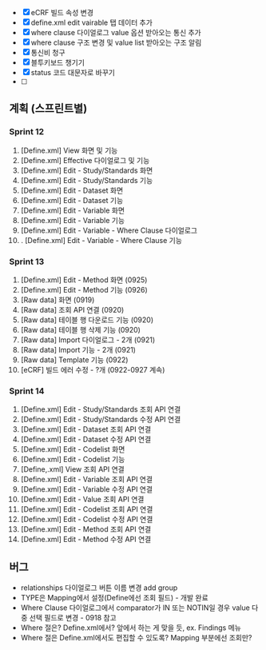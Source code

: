 - [x] eCRF 빌드 속성 변경
- [x] define.xml edit vairable 탭 데이터 추가
- [x] where clause 다이얼로그 value 옵션 받아오는 통신 추가
- [x] where clause 구조 변경 및 value list 받아오는 구조 알림
- [x] 통신비 청구
- [x] 블투키보드 챙기기
- [x] status 코드 대문자로 바꾸기
- [ ] 

## 계획 (스프린트별)

### Sprint 12

1. \[Define.xml\] View 화면 및 기능
3. \[Define.xml\] Effective 다이얼로그 및 기능
4. \[Define.xml\] Edit - Study/Standards 화면
5. \[Define.xml\] Edit - Study/Standards 기능
6. \[Define.xml\] Edit - Dataset 화면
7. \[Define.xml\] Edit - Dataset 기능
8. \[Define.xml\] Edit - Variable 화면
9. \[Define.xml\] Edit - Variable 기능
10. \[Define.xml\] Edit - Variable - Where Clause 다이얼로그
11. . \[Define.xml\] Edit  - Variable - Where Clause 기능

### Sprint 13

1. \[Define.xml\] Edit - Method 화면 (0925)
2. \[Define.xml\] Edit - Method 기능 (0926)
3. \[Raw data\] 화면 (0919)
4. \[Raw data\] 조회 API 연결 (0920)
5. \[Raw data\] 테이블 행 다운로드 기능 (0920)
6. \[Raw data\] 테이블 행 삭제 기능 (0920)
7. \[Raw data\] Import 다이얼로그 - 2개 (0921)
8. \[Raw data\] Import 기능 - 2개 (0921)
9. \[Raw data\] Template 기능 (0922)
10. \[eCRF] 빌드 에러 수정 - ?개 (0922-0927 계속)

### Sprint 14

1. \[Define.xml\] Edit - Study/Standards 조회 API 연결
2.  \[Define.xml\] Edit - Study/Standards 수정 API 연결
3. \[Define.xml\] Edit - Dataset 조회 API 연결
4. \[Define.xml\] Edit - Dataset 수정 API 연결
5. \[Define.xml\] Edit - Codelist 화면
6. \[Define.xml\] Edit - Codelist 기능
7. \[Define,.xml] View 조회 API 연결
8. \[Define.xml\] Edit - Variable 조회 API 연결
9. \[Define.xml\] Edit - Variable 수정 API 연결
10. \[Define.xml\] Edit - Value 조회 API 연결
11. \[Define.xml\] Edit - Codelist 조회 API 연결
12.  \[Define.xml\] Edit - Codelist 수정 API 연결
13. \[Define.xml\] Edit - Method 조회 API 연결
14. \[Define.xml\] Edit - Method 수정 API 연결

## 버그

- relationships 다이얼로그 버튼 이름 변경 add group
- TYPE은 Mapping에서 설정(Define에선 조회 필드) - 개발 완료
- Where Clause 다이얼로그에서 comparator가 IN 또는 NOTIN일 경우 value 다중 선택 필드로 변경 - 0918 참고
- Where 절은? Define.xml에서? 앞에서 하는 게 맞을 듯, ex. Findings 메뉴
- Where 절은 Define.xml에서도 편집할 수 있도록? Mapping 부분에선 조회만?
